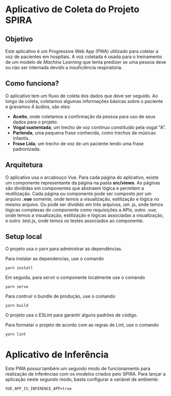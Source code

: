 # Aplicativo de Coleta do Projeto SPIRA

## Objetivo

Este aplicativo é um Progressive Web App (PWA) utilizado para coletar a voz de pacientes em hospitais. A voz coletada é usada para o treinamento de um modelo de *Machine Learning* que tenta predizer se uma pessoa deve ou não ser internada devido a insuficiência respiratória.

## Como funciona?

O aplicativo tem um fluxo de coleta dos dados que deve ser seguido. Ao longo da coleta, coletamos algumas informações básicas sobre o paciente e gravamos 4 áudios, são eles:
- **Aceite**, onde coletamos a confirmação da pessoa para uso de seus dados para o projeto.
- **Vogal sustentada**, um trecho de voz contínuo constituido pela vogal "A".
- **Parlenda**, uma pequena frase conhecida, como trechos de músicas infantis.
- **Frase Lida**, um trecho de voz de um paciente lendo uma frase padronizada.

## Arquitetura

O aplicativo usa o arcabouço Vue. Para cada página do aplicativo, existe um componente representante da página na pasta **src/views**. As páginas são divididas em componentes que abstraem lógica e permitem a reutilização. Cada página ou componente pode ser composto por um arquivo **.vue** somente, onde temos a visualização, estilização e lógica no mesmo arquivo. Ou pode ser dividido em três arquivos, um .js, onde temos lógicas complexas do componente como requisições a APIs, outro .vue, onde temos a visualização, estilização e lógicas associadas a visualização, e outro .test.js, onde temos os testes associados ao componente.

## Setup local
O projeto usa o yarn para administrar as dependências.

Para instalar as dependencias, use o comando
```
yarn install
```

Em seguida, para servir o componente localmente use o comando
```
yarn serve
```

Para contruir o bundle de produção, use o comando
```
yarn build
```

O projeto usa o ESLint para garantir alguns padrões de código.

Para formatar o projeto de acordo com as regras de Lint, use o comando
```
yarn lint
```

# Aplicativo de Inferência

Este PWA possui também um segundo modo de funcionamento para realização de inferências com os modelos criados pelo SPIRA.
Para lançar a aplicação neste segundo modo, basta configurar a variável de ambiente:
```
VUE_APP_IS_INFERENCE_APP=true
```